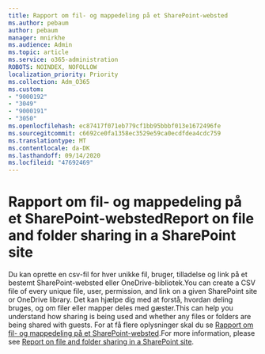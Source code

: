 ```yaml
---
title: Rapport om fil- og mappedeling på et SharePoint-websted
ms.author: pebaum
author: pebaum
manager: mnirkhe
ms.audience: Admin
ms.topic: article
ms.service: o365-administration
ROBOTS: NOINDEX, NOFOLLOW
localization_priority: Priority
ms.collection: Adm_O365
ms.custom:
- "9000192"
- "3049"
- "9000191"
- "3050"
ms.openlocfilehash: ec87417f071eb779cf1bb95bbbf013e1672496fe
ms.sourcegitcommit: c6692ce0fa1358ec3529e59ca0ecdfdea4cdc759
ms.translationtype: MT
ms.contentlocale: da-DK
ms.lasthandoff: 09/14/2020
ms.locfileid: "47692469"
---
```

# <a name="report-on-file-and-folder-sharing-in-a-sharepoint-site"></a><span data-ttu-id="261d3-102">Rapport om fil- og mappedeling på et SharePoint-websted</span><span class="sxs-lookup"><span data-stu-id="261d3-102">Report on file and folder sharing in a SharePoint site</span></span>

<span data-ttu-id="261d3-103">Du kan oprette en csv-fil for hver unikke fil, bruger, tilladelse og link på et bestemt SharePoint-websted eller OneDrive-bibliotek.</span><span class="sxs-lookup"><span data-stu-id="261d3-103">You can create a CSV file of every unique file, user, permission, and link on a given SharePoint site or OneDrive library.</span></span> <span data-ttu-id="261d3-104">Det kan hjælpe dig med at forstå, hvordan deling bruges, og om filer eller mapper deles med gæster.</span><span class="sxs-lookup"><span data-stu-id="261d3-104">This can help you understand how sharing is being used and whether any files or folders are being shared with guests.</span></span> <span data-ttu-id="261d3-105">For at få flere oplysninger skal du se [Rapport om fil- og mappedeling på et SharePoint-websted](https://docs.microsoft.com/sharepoint/sharing-reports).</span><span class="sxs-lookup"><span data-stu-id="261d3-105">For more information, please see [Report on file and folder sharing in a SharePoint site](https://docs.microsoft.com/sharepoint/sharing-reports).</span></span>
